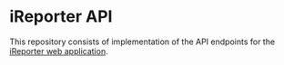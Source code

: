 # iReporter API

This repository consists of implementation of the API endpoints for the [iReporter web application](https://khwilo.github.io/iReporter/UI/). 

